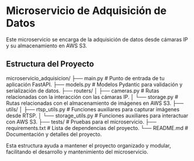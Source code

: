 # Microservicio de Adquisición de Datos
Este microservicio se encarga de la adquisición de datos desde cámaras IP y su almacenamiento en AWS S3.

## Estructura del Proyecto
microservicio_adquisicion/
├── main.py                 # Punto de entrada de tu aplicación FastAPI.
├── models.py               # Modelos Pydantic para validación y serialización de datos.
├── routers/
│   ├── cameras.py          # Rutas relacionadas con la interacción con las cámaras IP.
│   └── storage.py          # Rutas relacionadas con el almacenamiento de imágenes en AWS S3.
├── utils/
│   ├── rtsp_utils.py       # Funciones auxiliares para capturar imágenes desde RTSP.
│   └── storage_utils.py    # Funciones auxiliares para interactuar con AWS S3.
├── tests/                  # Pruebas para el microservicio.
├── requirements.txt        # Lista de dependencias del proyecto.
└── README.md               # Documentación y detalles del proyecto.

Esta estructura ayuda a mantener el proyecto organizado y modular, facilitando el desarrollo y mantenimiento del microservicio.

